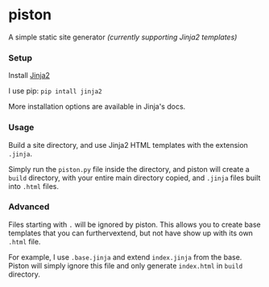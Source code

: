 # piston

A simple static site generator *(currently supporting Jinja2 templates)*

### Setup

Install [Jinja2](http://jinja.pocoo.org/)

I use pip: `pip intall jinja2`

More installation options are available in Jinja's docs.

### Usage

Build a site directory, and use Jinja2 HTML templates with the extension
`.jinja`.

Simply run the `piston.py` file inside the directory, and piston will create
a `build` directory, with your entire main directory copied, and `.jinja` files
built into `.html` files.

### Advanced

Files starting with `.` will be ignored by piston. This allows you to create
base templates that you can furthervextend, but not have show up with its own
`.html` file.

For example, I use `.base.jinja` and extend `index.jinja` from the base. Piston
will simply ignore this file and only generate `index.html` in `build`
directory.